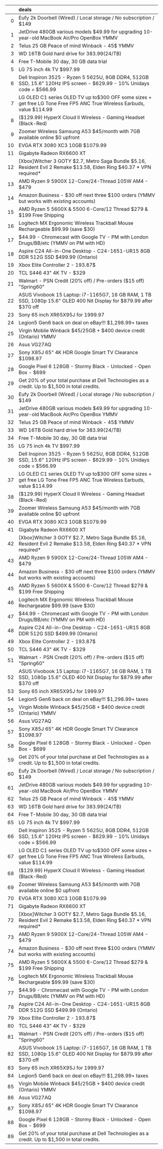 |    | deals                                                                                                                   |
|---:|:------------------------------------------------------------------------------------------------------------------------|
|  0 | Eufy 2k Doorbell (Wired) / Local storage / No subscription / $149                                                       |
|  1 | JetDrive 480GB various models $49.99 for upgrading 10-year-old MacBook Air/Pro OpenBox YMMV                             |
|  2 | Telus 25 GB Peace of mind Winback - 45$ YMMV                                                                            |
|  3 | WD 16TB Gold hard drive for $383.99 ($24/TB)                                                                            |
|  4 | Free T-Mobile 30 day, 30 GB data trial                                                                                  |
|  5 | LG 75 inch 4k TV $997.99                                                                                                |
|  6 | Dell Inspiron 3525 - Ryzen 5 5625U, 8GB DDR4, 512GB SSD, 15.6" 120Hz IPS screen - $629.99 - 10% Unidays code = $566.99  |
|  7 | LG OLED C1 series OLED TV up to$300 OFF some sizes + get free LG Tone Free FP5 ANC True Wireless Earbuds, value $114.99 |
|  8 | ($129.99) HyperX Cloud II Wireless - Gaming Headset (Black-Red)                                                         |
|  9 | Zoomer Wireless Samsung A53 $45/month with 7GB available online $0 upfront                                              |
| 10 | EVGA RTX 3080 XC3 10GB $1079.99                                                                                         |
| 11 | Gigabyte Radeon RX6600 XT | $699.99 - $150 - $30 = $519.99                                                              |
| 12 | [Xbox]Witcher 3 GOTY $2.7, Metro Saga Bundle $5.16, Resident Evil 2 Remake $13.58, Elden Ring $40.37 * VPN required*    |
| 13 | AMD Ryzen 9 5900X 12-Core/24-Thread 105W AM4 - $479                                                                     |
| 14 | Amazon Business - $30 off next three $100 orders (YMMV but works with existing accounts)                                |
| 15 | AMD Ryzen 5 5600X & 5500 6-Core/12 Thread $279 & $199 Free Shipping                                                     |
| 16 | Logitech MX Ergonomic Wireless Trackball Mouse Rechargeable $99.99 (save $30)                                           |
| 17 | $44.99 - Chromecast with Google TV - PM with London Drugs/BB/etc (YMMV on PM with HD)                                   |
| 18 | Aspire C24 All-in-One Desktop - C24-1651-UR15 8GB DDR 512G SSD $499.99 (Ontario)                                        |
| 19 | Xbox Elite Controller 2 - 193.87$                                                                                       |
| 20 | TCL S446 43" 4K TV - $329                                                                                               |
| 21 | Walmart - PSN Credit (20% off) / Pre-orders ($15 off) "Spring60"                                                        |
| 22 | ASUS Vivobook 15 Laptop: i7-1165G7, 16 GB RAM, 1 TB SSD, 1080p 15.6" OLED 400 Nit Display for $879.99 after $370 off    |
| 23 | Sony 65 inch XR65X95J for 1999.97                                                                                       |
| 24 | Legion5 Gen6 back on deal on eBay!!! $1,298.99+ taxes                                                                   |
| 25 | Virgin Mobile Winback $45/25GB + $400 device credit (Ontario) YMMV                                                      |
| 26 | Asus VG27AQ | 27 inch | 155HZ QHD (2560x1440) | IPS LED | G-Sync | Geek Squad Openbox | $302.99                         |
| 27 | Sony X85J 65" 4K HDR Google Smart TV Clearance $1098.97                                                                 |
| 28 | Google Pixel 6 128GB - Stormy Black - Unlocked - Open Box - $699                                                        |
| 29 | Get 20% of your total purchase at Dell Technologies as a credit. Up to $1,500 in total credits.                         |
| 30 | Eufy 2k Doorbell (Wired) / Local storage / No subscription / $149                                                       |
| 31 | JetDrive 480GB various models $49.99 for upgrading 10-year-old MacBook Air/Pro OpenBox YMMV                             |
| 32 | Telus 25 GB Peace of mind Winback - 45$ YMMV                                                                            |
| 33 | WD 16TB Gold hard drive for $383.99 ($24/TB)                                                                            |
| 34 | Free T-Mobile 30 day, 30 GB data trial                                                                                  |
| 35 | LG 75 inch 4k TV $997.99                                                                                                |
| 36 | Dell Inspiron 3525 - Ryzen 5 5625U, 8GB DDR4, 512GB SSD, 15.6" 120Hz IPS screen - $629.99 - 10% Unidays code = $566.99  |
| 37 | LG OLED C1 series OLED TV up to$300 OFF some sizes + get free LG Tone Free FP5 ANC True Wireless Earbuds, value $114.99 |
| 38 | ($129.99) HyperX Cloud II Wireless - Gaming Headset (Black-Red)                                                         |
| 39 | Zoomer Wireless Samsung A53 $45/month with 7GB available online $0 upfront                                              |
| 40 | EVGA RTX 3080 XC3 10GB $1079.99                                                                                         |
| 41 | Gigabyte Radeon RX6600 XT | $699.99 - $150 - $30 = $519.99                                                              |
| 42 | [Xbox]Witcher 3 GOTY $2.7, Metro Saga Bundle $5.16, Resident Evil 2 Remake $13.58, Elden Ring $40.37 * VPN required*    |
| 43 | AMD Ryzen 9 5900X 12-Core/24-Thread 105W AM4 - $479                                                                     |
| 44 | Amazon Business - $30 off next three $100 orders (YMMV but works with existing accounts)                                |
| 45 | AMD Ryzen 5 5600X & 5500 6-Core/12 Thread $279 & $199 Free Shipping                                                     |
| 46 | Logitech MX Ergonomic Wireless Trackball Mouse Rechargeable $99.99 (save $30)                                           |
| 47 | $44.99 - Chromecast with Google TV - PM with London Drugs/BB/etc (YMMV on PM with HD)                                   |
| 48 | Aspire C24 All-in-One Desktop - C24-1651-UR15 8GB DDR 512G SSD $499.99 (Ontario)                                        |
| 49 | Xbox Elite Controller 2 - 193.87$                                                                                       |
| 50 | TCL S446 43" 4K TV - $329                                                                                               |
| 51 | Walmart - PSN Credit (20% off) / Pre-orders ($15 off) "Spring60"                                                        |
| 52 | ASUS Vivobook 15 Laptop: i7-1165G7, 16 GB RAM, 1 TB SSD, 1080p 15.6" OLED 400 Nit Display for $879.99 after $370 off    |
| 53 | Sony 65 inch XR65X95J for 1999.97                                                                                       |
| 54 | Legion5 Gen6 back on deal on eBay!!! $1,298.99+ taxes                                                                   |
| 55 | Virgin Mobile Winback $45/25GB + $400 device credit (Ontario) YMMV                                                      |
| 56 | Asus VG27AQ | 27 inch | 155HZ QHD (2560x1440) | IPS LED | G-Sync | Geek Squad Openbox | $302.99                         |
| 57 | Sony X85J 65" 4K HDR Google Smart TV Clearance $1098.97                                                                 |
| 58 | Google Pixel 6 128GB - Stormy Black - Unlocked - Open Box - $699                                                        |
| 59 | Get 20% of your total purchase at Dell Technologies as a credit. Up to $1,500 in total credits.                         |
| 60 | Eufy 2k Doorbell (Wired) / Local storage / No subscription / $149                                                       |
| 61 | JetDrive 480GB various models $49.99 for upgrading 10-year-old MacBook Air/Pro OpenBox YMMV                             |
| 62 | Telus 25 GB Peace of mind Winback - 45$ YMMV                                                                            |
| 63 | WD 16TB Gold hard drive for $383.99 ($24/TB)                                                                            |
| 64 | Free T-Mobile 30 day, 30 GB data trial                                                                                  |
| 65 | LG 75 inch 4k TV $997.99                                                                                                |
| 66 | Dell Inspiron 3525 - Ryzen 5 5625U, 8GB DDR4, 512GB SSD, 15.6" 120Hz IPS screen - $629.99 - 10% Unidays code = $566.99  |
| 67 | LG OLED C1 series OLED TV up to$300 OFF some sizes + get free LG Tone Free FP5 ANC True Wireless Earbuds, value $114.99 |
| 68 | ($129.99) HyperX Cloud II Wireless - Gaming Headset (Black-Red)                                                         |
| 69 | Zoomer Wireless Samsung A53 $45/month with 7GB available online $0 upfront                                              |
| 70 | EVGA RTX 3080 XC3 10GB $1079.99                                                                                         |
| 71 | Gigabyte Radeon RX6600 XT | $699.99 - $150 - $30 = $519.99                                                              |
| 72 | [Xbox]Witcher 3 GOTY $2.7, Metro Saga Bundle $5.16, Resident Evil 2 Remake $13.58, Elden Ring $40.37 * VPN required*    |
| 73 | AMD Ryzen 9 5900X 12-Core/24-Thread 105W AM4 - $479                                                                     |
| 74 | Amazon Business - $30 off next three $100 orders (YMMV but works with existing accounts)                                |
| 75 | AMD Ryzen 5 5600X & 5500 6-Core/12 Thread $279 & $199 Free Shipping                                                     |
| 76 | Logitech MX Ergonomic Wireless Trackball Mouse Rechargeable $99.99 (save $30)                                           |
| 77 | $44.99 - Chromecast with Google TV - PM with London Drugs/BB/etc (YMMV on PM with HD)                                   |
| 78 | Aspire C24 All-in-One Desktop - C24-1651-UR15 8GB DDR 512G SSD $499.99 (Ontario)                                        |
| 79 | Xbox Elite Controller 2 - 193.87$                                                                                       |
| 80 | TCL S446 43" 4K TV - $329                                                                                               |
| 81 | Walmart - PSN Credit (20% off) / Pre-orders ($15 off) "Spring60"                                                        |
| 82 | ASUS Vivobook 15 Laptop: i7-1165G7, 16 GB RAM, 1 TB SSD, 1080p 15.6" OLED 400 Nit Display for $879.99 after $370 off    |
| 83 | Sony 65 inch XR65X95J for 1999.97                                                                                       |
| 84 | Legion5 Gen6 back on deal on eBay!!! $1,298.99+ taxes                                                                   |
| 85 | Virgin Mobile Winback $45/25GB + $400 device credit (Ontario) YMMV                                                      |
| 86 | Asus VG27AQ | 27 inch | 155HZ QHD (2560x1440) | IPS LED | G-Sync | Geek Squad Openbox | $302.99                         |
| 87 | Sony X85J 65" 4K HDR Google Smart TV Clearance $1098.97                                                                 |
| 88 | Google Pixel 6 128GB - Stormy Black - Unlocked - Open Box - $699                                                        |
| 89 | Get 20% of your total purchase at Dell Technologies as a credit. Up to $1,500 in total credits.                         |